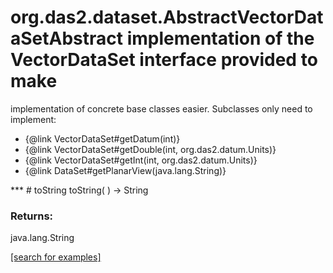 # org.das2.dataset.AbstractVectorDataSetAbstract implementation of the VectorDataSet interface provided to make
 implementation of concrete base classes easier.  Subclasses only need to
 implement:<ul>
 <li>{@link VectorDataSet#getDatum(int)}</li>
 <li>{@link VectorDataSet#getDouble(int, org.das2.datum.Units)}</li>
 <li>{@link VectorDataSet#getInt(int, org.das2.datum.Units)}</li>
 <li>{@link DataSet#getPlanarView(java.lang.String)}</li>
</ul>
***
<a name="toString"></a>
# toString
toString(  ) &rarr; String



### Returns:
java.lang.String


<a href="https://github.com/autoplot/dev/search?q=toString&unscoped_q=toString">[search for examples]</a>

